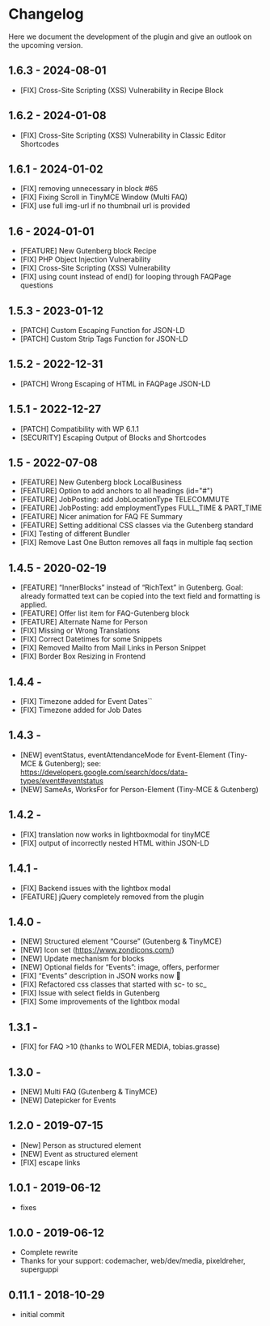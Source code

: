 # Changelog

Here we document the development of the plugin and give an outlook on the upcoming version.

## 1.6.3 - 2024-08-01
- [FIX] Cross-Site Scripting (XSS) Vulnerability in Recipe Block

## 1.6.2 - 2024-01-08
- [FIX] Cross-Site Scripting (XSS) Vulnerability in Classic Editor Shortcodes

## 1.6.1 - 2024-01-02
- [FIX] removing unnecessary in block #65
- [FIX] Fixing Scroll in TinyMCE Window (Multi FAQ)
- [FIX] use full img-url if no thumbnail url is provided

## 1.6 - 2024-01-01
- [FEATURE] New Gutenberg block Recipe
- [FIX] PHP Object Injection Vulnerability
- [FIX] Cross-Site Scripting (XSS) Vulnerability
- [FIX] using count instead of end() for looping through FAQPage questions

## 1.5.3 - 2023-01-12
- [PATCH] Custom Escaping Function for JSON-LD
- [PATCH] Custom Strip Tags Function for JSON-LD

## 1.5.2 - 2022-12-31
- [PATCH] Wrong Escaping of HTML in FAQPage JSON-LD

## 1.5.1 - 2022-12-27
- [PATCH] Compatibility with WP 6.1.1
- [SECURITY] Escaping Output of Blocks and Shortcodes

## 1.5 - 2022-07-08
- [FEATURE] New Gutenberg block LocalBusiness
- [FEATURE] Option to add anchors to all headings (id=\"#\")
- [FEATURE] JobPosting: add JobLocationType TELECOMMUTE
- [FEATURE] JobPosting: add employmentTypes FULL_TIME & PART_TIME
- [FEATURE] Nicer animation for FAQ FE Summary
- [FEATURE] Setting additional CSS classes via the Gutenberg standard
- [FIX] Testing of different Bundler 
- [FIX] Remove Last One Button removes all faqs in multiple faq section

## 1.4.5 - 2020-02-19
- [FEATURE] “InnerBlocks” instead of “RichText” in Gutenberg. Goal: already formatted text can be copied into the text
  field and formatting is applied.
- [FEATURE] Offer list item for FAQ-Gutenberg block
- [FEATURE] Alternate Name for Person
- [FIX] Missing or Wrong Translations
- [FIX] Correct Datetimes for some Snippets
- [FIX] Removed Mailto from Mail Links in Person Snippet
- [FIX] Border Box Resizing in Frontend

## 1.4.4 -
- [FIX] Timezone added for Event Dates``
- [FIX] Timezone added for Job Dates

## 1.4.3 -
- [NEW] eventStatus, eventAttendanceMode for Event-Element (Tiny-MCE & Gutenberg);
  see: https://developers.google.com/search/docs/data-types/event#eventstatus
- [NEW] SameAs, WorksFor for Person-Element (Tiny-MCE & Gutenberg)

## 1.4.2 -
- [FIX] translation now works in lightboxmodal for tinyMCE
- [FIX] output of incorrectly nested HTML within JSON-LD

## 1.4.1 -
- [FIX] Backend issues with the lightbox modal
- [FEATURE] jQuery completely removed from the plugin

## 1.4.0 -
- [NEW] Structured element “Course” (Gutenberg & TinyMCE)
- [NEW] Icon set (https://www.zondicons.com/)
- [NEW] Update mechanism for blocks
- [NEW] Optional fields for “Events”: image, offers, performer
- [FIX] “Events” description in JSON works now 🙂
- [FIX] Refactored css classes that started with sc- to sc_
- [FIX] Issue with select fields in Gutenberg
- [FIX] Some improvements of the lightbox modal

## 1.3.1 -
- [FIX] for FAQ >10 (thanks to WOLFER MEDIA, tobias.grasse)

## 1.3.0 -
- [NEW] Multi FAQ (Gutenberg & TinyMCE)
- [NEW] Datepicker for Events

## 1.2.0 - 2019-07-15
- [New] Person as structured element
- [NEW] Event as structured element
- [FIX] escape links

## 1.0.1 - 2019-06-12
- fixes

## 1.0.0 - 2019-06-12
- Complete rewrite
- Thanks for your support: codemacher, web/dev/media, pixeldreher, superguppi

## 0.11.1 - 2018-10-29
- initial commit
